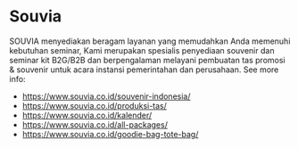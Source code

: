 # Souvia

SOUVIA menyediakan beragam layanan yang memudahkan Anda memenuhi kebutuhan seminar, Kami merupakan spesialis penyediaan souvenir dan seminar kit B2G/B2B dan berpengalaman melayani pembuatan tas promosi & souvenir untuk acara instansi pemerintahan dan perusahaan.
See more info:
* https://www.souvia.co.id/souvenir-indonesia/
* https://www.souvia.co.id/produksi-tas/
* https://www.souvia.co.id/kalender/
* https://www.souvia.co.id/all-packages/
* https://www.souvia.co.id/goodie-bag-tote-bag/
